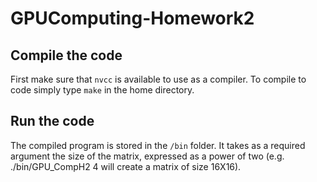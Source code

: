 # GPUComputing-Homework2

## Compile the code
First make sure that `nvcc` is available to use as a compiler. To compile to code simply type `make` in the home directory.

## Run the code
The compiled program is stored in the `/bin` folder. It takes as a required argument the size of the matrix, expressed as a power of two (e.g. ./bin/GPU_CompH2 4 will create a matrix of size 16X16).
